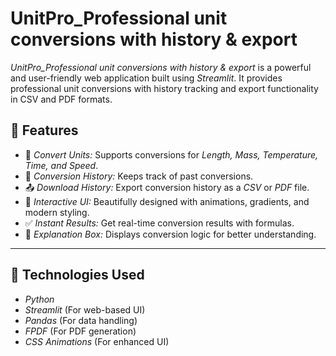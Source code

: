 # UnitPro_Professional unit conversions with history & export

*UnitPro_Professional unit conversions with history & export* is a powerful and user-friendly web application built using *Streamlit*. It provides professional unit conversions with history tracking and export functionality in CSV and PDF formats.

## 🚀 Features

- 🔢 *Convert Units:* Supports conversions for *Length, Mass, Temperature, Time, and Speed*.
- 📝 *Conversion History:* Keeps track of past conversions.
- 📤 *Download History:* Export conversion history as a *CSV* or *PDF* file.
- 🎨 *Interactive UI:* Beautifully designed with animations, gradients, and modern styling.
- ✅ *Instant Results:* Get real-time conversion results with formulas.
- 📄 *Explanation Box:* Displays conversion logic for better understanding.

---

## 📌 Technologies Used

- *Python*
- *Streamlit* (For web-based UI)
- *Pandas* (For data handling)
- *FPDF* (For PDF generation)
- *CSS Animations* (For enhanced UI)

